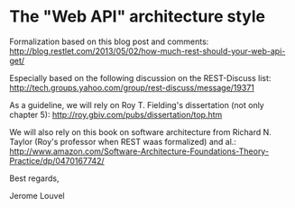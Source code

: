The "Web API" architecture style
================================

Formalization based on this blog post and comments:
http://blog.restlet.com/2013/05/02/how-much-rest-should-your-web-api-get/

Especially based on the following discussion on the REST-Discuss list:
http://tech.groups.yahoo.com/group/rest-discuss/message/19371

As a guideline, we will rely on Roy T. Fielding's dissertation (not only chapter 5):
http://roy.gbiv.com/pubs/dissertation/top.htm

We will also rely on this book on software architecture from Richard N. Taylor (Roy's professor when REST waas formalized) and al.:
http://www.amazon.com/Software-Architecture-Foundations-Theory-Practice/dp/0470167742/

Best regards,

Jerome Louvel
